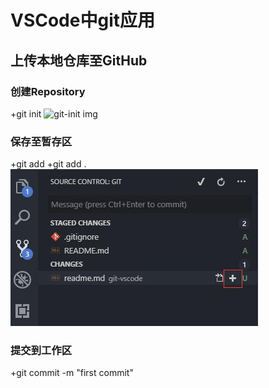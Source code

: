 <!--
 * @Description: 
 * @Version: 
 * @Author: Henry
 * @Date: 2020-02-24 10:38:40
 * @LastEditors: Henry
 * @LastEditTime: 2020-02-28 13:38:46
 -->
 VSCode中git应用
 ==============

## 上传本地仓库至GitHub
### 创建Repository

+git init
![git-init img](https://img-blog.csdnimg.cn/20190227221940837.png)

### 保存至暂存区

+git add
+git add .
![git-add img](./imgs/git-add.jpg)

### 提交到工作区
+git commit -m "first commit"
